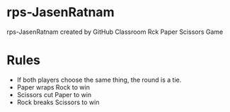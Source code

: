 # rps-JasenRatnam
rps-JasenRatnam created by GitHub Classroom
Rck Paper Scissors Game

# Rules
* If both players choose the same thing, the round is a tie.
* Paper wraps Rock to win
* Scissors cut Paper to win
* Rock breaks Scissors to win
